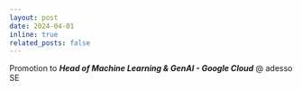 ```yaml
---
layout: post
date: 2024-04-01
inline: true
related_posts: false
---
```


Promotion to ***Head of Machine Learning & GenAI - Google Cloud***  @ adesso SE
